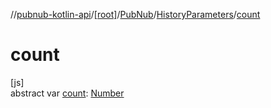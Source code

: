//[pubnub-kotlin-api](../../../../index.md)/[[root]](../../index.md)/[PubNub](../index.md)/[HistoryParameters](index.md)/[count](count.md)

# count

[js]\
abstract var [count](count.md): [Number](https://kotlinlang.org/api/core/kotlin-stdlib/kotlin/-number/index.html)
